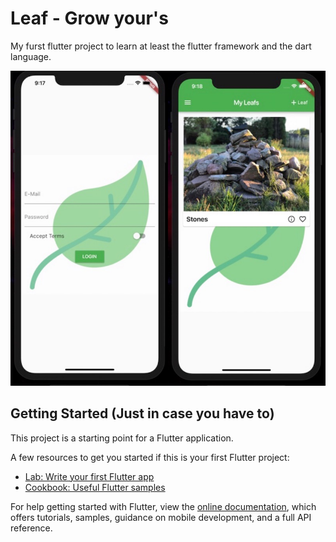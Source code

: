 # Leaf - Grow your's

My furst flutter project to learn at least the flutter framework and the dart language.

![Example1](/git_images/example1.jpg)

## Getting Started (Just in case you have to)

This project is a starting point for a Flutter application.

A few resources to get you started if this is your first Flutter project:

- [Lab: Write your first Flutter app](https://flutter.io/docs/get-started/codelab)
- [Cookbook: Useful Flutter samples](https://flutter.io/docs/cookbook)

For help getting started with Flutter, view the 
[online documentation](https://flutter.io/docs), which offers tutorials, 
samples, guidance on mobile development, and a full API reference.
